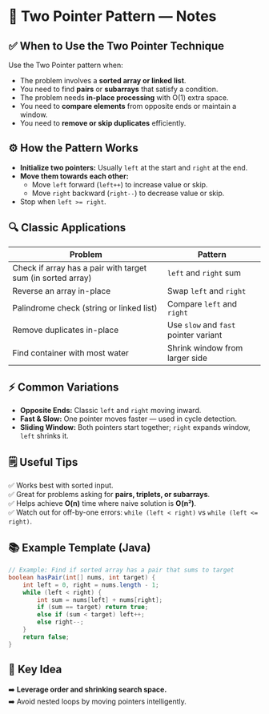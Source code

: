 
# 📌 Two Pointer Pattern — Notes

## ✅ When to Use the Two Pointer Technique
Use the Two Pointer pattern when:
- The problem involves a **sorted array or linked list**.
- You need to find **pairs** or **subarrays** that satisfy a condition.
- The problem needs **in-place processing** with O(1) extra space.
- You need to **compare elements** from opposite ends or maintain a window.
- You need to **remove or skip duplicates** efficiently.

## ⚙️ How the Pattern Works
- **Initialize two pointers:** Usually `left` at the start and `right` at the end.
- **Move them towards each other:**
  - Move `left` forward (`left++`) to increase value or skip.
  - Move `right` backward (`right--`) to decrease value or skip.
- Stop when `left >= right`.

## 🔍 Classic Applications
| Problem | Pattern |
|---|---|
| Check if array has a pair with target sum (in sorted array) | `left` and `right` sum |
| Reverse an array in-place | Swap `left` and `right` |
| Palindrome check (string or linked list) | Compare `left` and `right` |
| Remove duplicates in-place | Use `slow` and `fast` pointer variant |
| Find container with most water | Shrink window from larger side |

## ⚡ Common Variations
- **Opposite Ends:** Classic `left` and `right` moving inward.
- **Fast & Slow:** One pointer moves faster — used in cycle detection.
- **Sliding Window:** Both pointers start together; `right` expands window, `left` shrinks it.

## 🗒️ Useful Tips
✅ Works best with sorted input.  
✅ Great for problems asking for **pairs, triplets, or subarrays**.  
✅ Helps achieve **O(n)** time where naive solution is **O(n²)**.  
✅ Watch out for off-by-one errors: `while (left < right)` vs `while (left <= right)`.

## 📚 Example Template (Java)

```java
// Example: Find if sorted array has a pair that sums to target
boolean hasPair(int[] nums, int target) {
    int left = 0, right = nums.length - 1;
    while (left < right) {
        int sum = nums[left] + nums[right];
        if (sum == target) return true;
        else if (sum < target) left++;
        else right--;
    }
    return false;
}
```

## 🧩 Key Idea
➡️ **Leverage order and shrinking search space.**  
➡️ Avoid nested loops by moving pointers intelligently.
